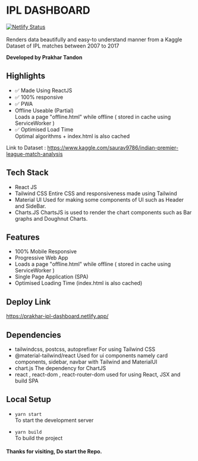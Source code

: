 # IPL DASHBOARD
[![Netlify Status](https://api.netlify.com/api/v1/badges/a54e8d1d-7be2-4d4a-a4d6-add27f4421c1/deploy-status)](https://app.netlify.com/sites/prakhar-ipl-dashboard/deploys)
<br />
<br />
Renders data beautifully and easy-to understand manner from a Kaggle Dataset of IPL matches between 2007 to 2017
<br/>

**Developed by Prakhar Tandon**

## Highlights
- ✅ Made Using ReactJS
- ✅ 100% responsive
- ✅ PWA
- Offline Useable (Partial) 
<br />Loads a page "offline.html" while offline ( stored in cache using ServiceWorker )
- ✅ Optimised Load Time 
<br />Optimal algorithms + index.html is also cached


Link to Dataset : https://www.kaggle.com/saurav9786/indian-premier-league-match-analysis

## Tech Stack
- React JS
- Tailwind CSS
Entire CSS and responsiveness made using Tailwind
- Material UI
Used for making some components of UI such as Header and SideBar.
- Charts.JS
ChartsJS is used to render the chart components such as Bar graphs and Doughnut Charts.

## Features
- 100% Mobile Responsive
- Progressive Web App
- Loads a page "offline.html" while offline ( stored in cache using ServiceWorker )
- Single Page Application (SPA)
- Optimised Loading Time (index.html is also cached)

## Deploy Link
https://prakhar-ipl-dashboard.netlify.app/

## Dependencies
- tailwindcss, postcss, autoprefixer
For using Tailwind CSS
- @material-tailwind/react
Used for ui components namely card components, sidebar, navbar with Tailwind and MaterialUI
- chart.js
The dependency for ChartJS
- react , react-dom , react-router-dom
used for using React, JSX and build SPA

## Local Setup
- `yarn start`
<br /> To start the development server

- `yarn build`
<br /> To build the project

#### Thanks for visiting, Do start the Repo.



